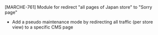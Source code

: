 [MARCHE-761] Module for redirect "all pages of Japan store" to "Sorry page" 

- Add a pseudo maintenance mode by redirecting all traffic (per store view) to a specific CMS page

